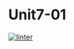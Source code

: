 # Unit7-01
[![linter](https://github.com/Abdullah-Al-Rashid/Unit7-01/workflows/linter/badge.svg)](https://github.com/marketplace/actions/super-linter)
